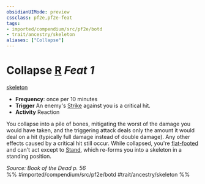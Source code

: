 ```yaml
---
obsidianUIMode: preview
cssclass: pf2e,pf2e-feat
tags:
- imported/compendium/src/pf2e/botd
- trait/ancestry/skeleton
aliases: ["Collapse"]
---
```

# Collapse  [R](chapter-9-playing-the-game.md#Actions "Reaction") *Feat 1*  
[skeleton](skeleton-b1.md)  

- **Frequency**: once per 10 minutes
- **Trigger** An enemy's [Strike](strike.md) against you is a critical hit.
- **Activity** Reaction

You collapse into a pile of bones, mitigating the worst of the damage you would have taken, and the triggering attack deals only the amount it would deal on a hit (typically full damage instead of double damage). Any other effects caused by a critical hit still occur. While collapsed, you're [flat-footed](conditions.md#Flat-footed) and can't act except to [Stand](stand.md), which re-forms you into a skeleton in a standing position.

*Source: Book of the Dead p. 56*  
%% #imported/compendium/src/pf2e/botd #trait/ancestry/skeleton %%